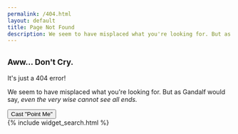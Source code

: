 ```yaml
---
permalink: /404.html
layout: default
title: Page Not Found
description: We seem to have misplaced what you're looking for. But as Gandalf would say, even the very wise cannot see all ends.
---
```


<div class="c-major-r">
  <h2><small>Aww... Don't Cry.</small></h2>
  <p>It's just a 404 error!</p>
  <p>
    We seem to have misplaced what you're looking for. But as Gandalf would say, <em>even the very wise cannot see all ends.</em>
  </p>
  <div class="d-flex align-items-center">
    <div class="mdc-touch-target-wrapper">
      <button class="mdc-button mdc-button--touch mdc-button--outlined" onclick="back();">
        <span class="mdc-button__ripple"></span>
        <span class="mdc-button__label">Cast "Point Me"</span>
        <span class="mdc-button__touch"></span>
      </button>
    </div>
  </div>
</div>

<div class="c-minor">
  {% include widget_search.html %}
</div>
